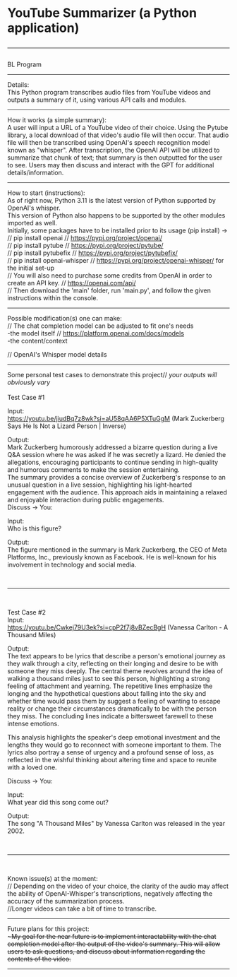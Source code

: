 # YouTube Summarizer (a Python application) <hr>
BL Program <hr>

Details: <br>
This Python program transcribes audio files from YouTube videos and outputs a summary of it, using various API calls and modules. <br> <hr>

How it works (a simple summary): <br>
A user will input a URL of a YouTube video of their choice. Using the Pytube library, a local download of that video's audio file will then occur. That audio file will then be transcribed using OpenAI's speech recognition model known as "whisper". After transcription, the OpenAI API will be utilized to summarize that chunk of text; that summary is then outputted for the user to see. Users may then discuss and interact with the GPT for additional details/information.<br><hr>

How to start (instructions): <br>
As of right now, Python 3.11 is the latest version of Python supported by OpenAI's whisper. <br>
This version of Python also happens to be supported by the other modules imported as well. <br>
Initially, some packages have to be installed prior to its usage (pip install) -> <br>
// pip install openai // https://pypi.org/project/openai/ <br>
// pip install pytube // https://pypi.org/project/pytube/ <br>
// pip install pytubefix // https://pypi.org/project/pytubefix/ <br>
// pip install openai-whisper // https://pypi.org/project/openai-whisper/ for the initial set-up <br>
// You will also need to purchase some credits from OpenAI in order to create an API key. // https://openai.com/api/ <br>
// Then download the 'main' folder, run 'main.py', and follow the given instructions within the console. <br><hr>

Possible modification(s) one can make: <br>
// The chat completion model can be adjusted to fit one's needs <br>
  -the model itself // https://platform.openai.com/docs/models<br>
  -the content/context <br>

// OpenAI's Whisper model details <br><hr>

Some personal test cases to demonstrate this project// *your outputs will obviously vary* <br><br>
Test Case #1 <br>

Input: <br>
https://youtu.be/jiudBq7z8wk?si=aU58qAA6P5XTuGgM (Mark Zuckerberg Says He Is Not a Lizard Person | Inverse)<br>

Output: <br>
Mark Zuckerberg humorously addressed a bizarre question during a live Q&A session where he was asked if he was secretly a lizard. He denied the allegations, encouraging participants to continue sending in high-quality and humorous comments to make the session entertaining.
<br>
The summary provides a concise overview of Zuckerberg's response to an unusual question in a live session, highlighting his light-hearted engagement with the audience. This approach aids in maintaining a relaxed and enjoyable interaction during public engagements.
<br>
Discuss -> You: <br>

Input: <br>
Who is this figure? <br>

Output: <br>
The figure mentioned in the summary is Mark Zuckerberg, the CEO of Meta Platforms, Inc., previously known as Facebook. He is well-known for his involvement in technology and social media. <br>

<br>
<hr>
<br>

Test Case #2 <br>
Input: <br>
https://youtu.be/Cwkej79U3ek?si=cpP2f7j8vBZecBgH (Vanessa Carlton - A Thousand Miles)<br>

Output: <br>
The text appears to be lyrics that describe a person's emotional journey as they walk through a city, reflecting on their longing and desire to be with someone they miss deeply. The central theme revolves around the idea of walking a thousand miles just to see this person, highlighting a strong feeling of attachment and yearning. The repetitive lines emphasize the longing and the hypothetical questions about falling into the sky and whether time would pass them by suggest a feeling of wanting to escape reality or change their circumstances dramatically to be with the person they miss. The concluding lines indicate a bittersweet farewell to these intense emotions. <br>

This analysis highlights the speaker's deep emotional investment and the lengths they would go to reconnect with someone important to them. The lyrics also portray a sense of urgency and a profound sense of loss, as reflected in the wishful thinking about altering time and space to reunite with a loved one. <br>

Discuss -> You: <br>

Input: <br>
What year did this song come out? <br>

Output: <br>
The song "A Thousand Miles" by Vanessa Carlton was released in the year 2002. 

<br>
<hr>
<br>

Known issue(s) at the moment: <br>
// Depending on the video of your choice, the clarity of the audio may affect the ability of OpenAI-Whisper's transcriptions, negatively affecting the accuracy of the summarization process. <br>
//Longer videos can take a bit of time to transcribe. <br><hr>

Future plans for this project: <br>
~<s>My goal for the near future is to implement interactability with the chat completion model after the output of the video's summary. This will allow users to ask questions, and discuss about information regarding the contents of the video.</s> <br><hr>




